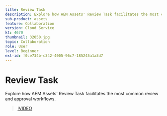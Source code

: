 ```yaml
---
title: Review Task
description: Explore how AEM Assets' Review Task facilitates the most common review and approval workflows.
sub-product: assets
feature: Collaboration
version: Cloud Service
kt: 4670
thumbnail: 32050.jpg
topic: Collaboration
role: User
level: Beginner
exl-id: f0ce734b-c342-4005-96c7-185245a1a3d7
---
```

# Review Task

Explore how AEM Assets' Review Task facilitates the most common review and approval workflows.

>[!VIDEO](https://video.tv.adobe.com/v/32050/?quality=12&learn=on&hidetitle=true)
